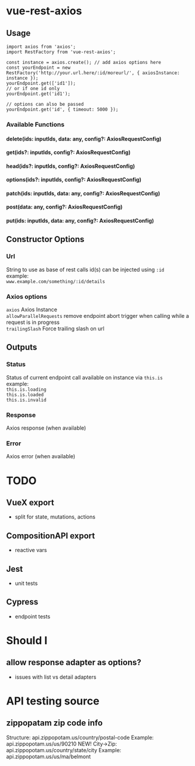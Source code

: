 # vue-rest-axios

## Usage
```
import axios from 'axios';
import RestFactory from 'vue-rest-axios';

const instance = axios.create(); // add axios options here
const yourEndpoint = new RestFactory('http://your.url.here/:id/moreurl/', { axiosInstance: instance });
yourEndpoint.get(['id1']);
// or if one id only
yourEndpoint.get('id1');

// options can also be passed
yourEndpoint.get('id', { timeout: 5000 });
```

### Available Functions
  #### delete(ids: inputIds, data: any, config?: AxiosRequestConfig)

  #### get(ids?: inputIds, config?: AxiosRequestConfig)

  #### head(ids?: inputIds, config?: AxiosRequestConfig)

  #### options(ids?: inputIds, config?: AxiosRequestConfig)

  #### patch(ids: inputIds, data: any, config?: AxiosRequestConfig)

  #### post(data: any, config?: AxiosRequestConfig)

  #### put(ids: inputIds, data: any, config?: AxiosRequestConfig)

## Constructor Options
### Url
String to use as base of rest calls
id(s) can be injected using `:id`  
example:  
`www.example.com/something/:id/details`  

### Axios options
`axios` Axios Instance  
`allowParallelRequests` remove endpoint abort trigger when calling while a request is in progress  
`trailingSlash` Force trailing slash on url  

## Outputs
### Status
Status of current endpoint call available on instance via `this.is`  
example:  
`this.is.loading`  
`this.is.loaded`  
`this.is.invalid`  

### Response
Axios response (when available)

### Error
Axios error (when available)



# TODO
## VueX export
- split for state, mutations, actions
## CompositionAPI export
- reactive vars
## Jest
- unit tests
## Cypress
- endpoint tests

# Should I
## allow response adapter as options?
- issues with list vs detail adapters


# API testing source
## zippopatam zip code info
Structure: api.zippopotam.us/country/postal-code
Example: api.zippopotam.us/us/90210
NEW! City->Zip: api.zippopotam.us/country/state/city
Example: api.zippopotam.us/us/ma/belmont
